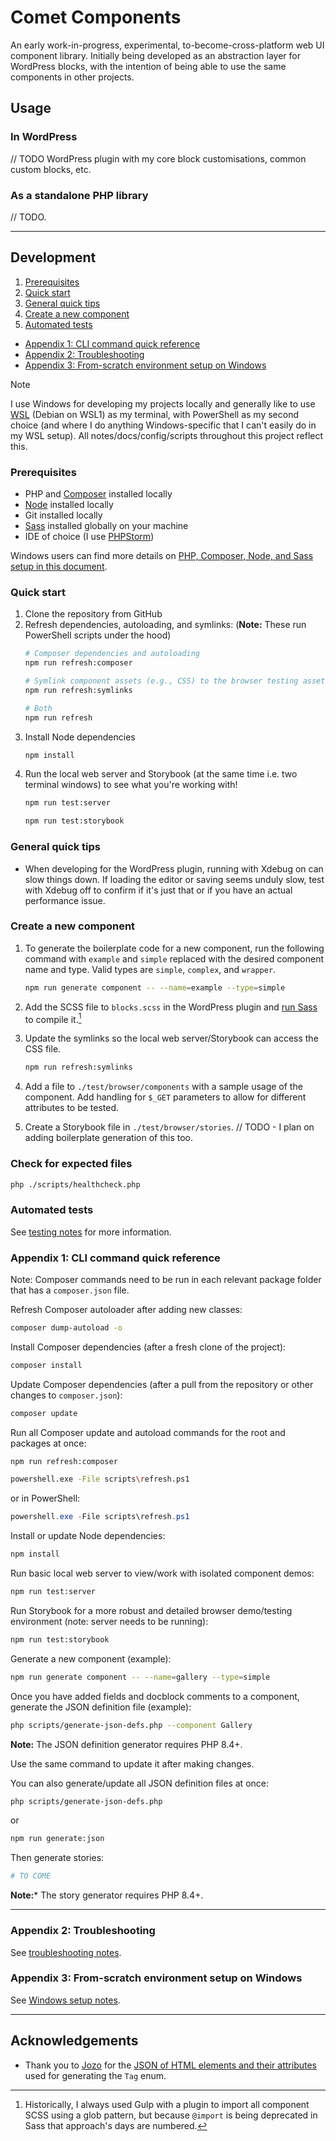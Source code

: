 # Comet Components

An early work-in-progress, experimental, to-become-cross-platform web UI component library. Initially being developed as
an abstraction layer for WordPress blocks, with the intention of being able to use the same components in other
projects.

## Usage

### In WordPress

// TODO WordPress plugin with my core block customisations, common custom blocks, etc.

### As a standalone PHP library

// TODO.

---

## Development

1. [Prerequisites](#prerequisites)
2. [Quick start](#quick-start)
3. [General quick tips](#general-quick-tips)
4. [Create a new component](#create-a-new-component)
5. [Automated tests](#automated-tests)

- [Appendix 1: CLI command quick reference](#appendix-1-cli-command-quick-reference)
- [Appendix 2: Troubleshooting](./notes/troubleshooting.md)
- [Appendix 3: From-scratch environment setup on Windows](./notes/windows.md)

> [!NOTE]
> I use Windows for developing my projects locally and generally like to
> use [WSL](https://learn.microsoft.com/en-us/windows/wsl/) (Debian on WSL1) as my terminal, with PowerShell as my
> second
> choice (and where I do anything Windows-specific that I can't easily do in my WSL setup). All
> notes/docs/config/scripts
> throughout this project reflect this.

### Prerequisites

- PHP and [Composer](https://getcomposer.org) installed locally
- [Node](https://nodejs.org) installed locally
- Git installed locally
- [Sass](https://sass-lang.com) installed globally on your machine
- IDE of choice (I use [PHPStorm](https://www.jetbrains.com/phpstorm/))

Windows users can find more details
on [PHP, Composer, Node, and Sass setup in this document](./notes/windows.md).

### Quick start

1. Clone the repository from GitHub
2. Refresh dependencies, autoloading, and symlinks: (**Note:** These run PowerShell scripts under the hood)
    ```bash
    # Composer dependencies and autoloading
    npm run refresh:composer
    ```
    ```bash
    # Symlink component assets (e.g., CSS) to the browser testing assets directory
    npm run refresh:symlinks
    ```
    ```bash
    # Both
    npm run refresh
    ```
3. Install Node dependencies
    ```bash
    npm install
    ```
4. Run the local web server and Storybook (at the same time i.e. two terminal windows) to see what you're working with!
    ```bash
    npm run test:server
    ```
    ```bash
    npm run test:storybook
    ```

### General quick tips

- When developing for the WordPress plugin, running with Xdebug on can slow things down. If loading the editor or saving
  seems unduly slow, test with Xdebug off to confirm if it's just that or if you have an actual performance issue.

### Create a new component

1. To generate the boilerplate code for a new component, run the following command with `example` and `simple` replaced
   with the desired component name and type. Valid types are `simple`, `complex`, and `wrapper`.

    ```bash
    npm run generate component -- --name=example --type=simple
    ```

2. Add the SCSS file to `blocks.scss` in the WordPress plugin and [run Sass](./notes/sass.md) to compile it.[^1]
3. Update the symlinks so the local web server/Storybook can access the CSS file.
    ```bash
    npm run refresh:symlinks
    ```
4. Add a file to `./test/browser/components` with a sample usage of the component. Add handling for `$_GET` parameters
   to allow for different attributes to be tested.
5. Create a Storybook file in `./test/browser/stories`. // TODO - I plan on adding boilerplate generation of this too.

### Check for expected files

```bash
php ./scripts/healthcheck.php
```

[^1]: Historically, I
always used Gulp with a plugin to import all component SCSS using a glob pattern, but because `@import` is being
deprecated in Sass that approach's days are numbered.

### Automated tests

See [testing notes](./notes/testing.md) for more information.

### Appendix 1: CLI command quick reference

Note: Composer commands need to be run in each relevant package folder that has a `composer.json` file.

Refresh Composer autoloader after adding new classes:

```bash
composer dump-autoload -o
```

Install Composer dependencies (after a fresh clone of the project):

```bash
composer install
```

Update Composer dependencies (after a pull from the repository or other changes to `composer.json`):

```bash
composer update
```

Run all Composer update and autoload commands for the root and packages at once:

```bash
npm run refresh:composer
```

```bash
powershell.exe -File scripts\refresh.ps1
```

or in PowerShell:

```PowerShell
powershell.exe -File scripts\refresh.ps1
```

Install or update Node dependencies:

```bash
npm install
```

Run basic local web server to view/work with isolated component demos:

```bash
npm run test:server
```

Run Storybook for a more robust and detailed browser demo/testing environment (note: server needs to be running):

```bash
npm run test:storybook
```

Generate a new component (example):

```bash
npm run generate component -- --name=gallery --type=simple
```

Once you have added fields and docblock comments to a component, generate the JSON definition file (example):

```bash
php scripts/generate-json-defs.php --component Gallery
```

**Note:** The JSON definition generator requires PHP 8.4+.

Use the same command to update it after making changes.

You can also generate/update all JSON definition files at once:

```bash
php scripts/generate-json-defs.php 
```

or

```bash
npm run generate:json
```

Then generate stories:

```bash
# TO COME
```

**Note:*** The story generator requires PHP 8.4+.

---

### Appendix 2: Troubleshooting

See [troubleshooting notes](./notes/troubleshooting.md).

### Appendix 3: From-scratch environment setup on Windows

See [Windows setup notes](./notes/windows.md).

---

## Acknowledgements

- Thank you to [Jozo](https://github.com/jozo) for
  the [JSON of HTML elements and their attributes](https://github.com/jozo/all-html-elements-and-attributes/blob/master/html-elements.json)
  used for generating the `Tag` enum.
